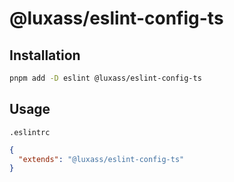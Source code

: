 # @luxass/eslint-config-ts

## Installation

```bash
pnpm add -D eslint @luxass/eslint-config-ts
```

## Usage

`.eslintrc`
```json
{
  "extends": "@luxass/eslint-config-ts"
}
```
